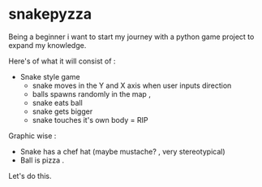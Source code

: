 # snakepyzza

Being a beginner i want to start my journey with a python game project to expand my knowledge.

Here's of what it will consist of :

- Snake style game
    - snake moves in the Y and X axis when user inputs direction
    - balls spawns randomly in the map ,
    - snake eats ball
    - snake gets bigger
    - snake touches it's own body = RIP

Graphic wise :

- Snake has a chef hat (maybe mustache? , very stereotypical)
- Ball is pizza .


Let's do this. 
